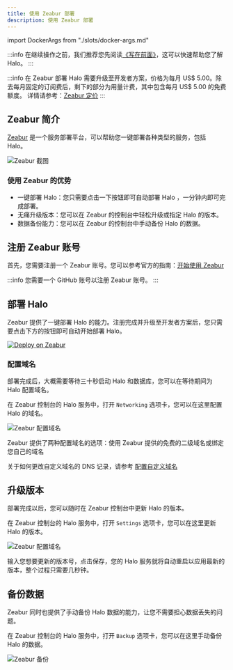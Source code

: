 ```yaml
---
title: 使用 Zeabur 部署
description: 使用 Zeabur 部署
---
```


import DockerArgs from "./slots/docker-args.md"

:::info
在继续操作之前，我们推荐您先阅读[《写在前面》](../prepare)，这可以快速帮助您了解 Halo。
:::

:::info
在 Zeabur 部署 Halo 需要升级至开发者方案，价格为每月 US$ 5.00。除去每月固定的订阅费后，剩下的部分为用量计费，其中包含每月 US$ 5.00 的免费额度。
详情请参考：[Zeabur 定价](https://zeabur.com/pricing)
:::

## Zeabur 简介

[Zeabur](https://zeabur.com) 是一个服务部署平台，可以帮助您一键部署各种类型的服务，包括 Halo。

![Zeabur 截图](/img/install/zeabur/zeabur-website.png)

### 使用 Zeabur 的优势

- 一键部署 Halo：您只需要点击一下按钮即可自动部署 Halo ，一分钟内即可完成部署。
- 无痛升级版本：您可以在 Zeabur 的控制台中轻松升级或指定 Halo 的版本。
- 数据备份能力：您可以在 Zeabur 的控制台中手动备份 Halo 的数据。

## 注册 Zeabur 账号

首先，您需要注册一个 Zeabur 账号。您可以参考官方的指南：[开始使用 Zeabur](https://zeabur.com/docs/zh-CN/get-started)

:::info
您需要一个 GitHub 账号以注册 Zeabur 账号。
:::

## 部署 Halo

Zeabur 提供了一键部署 Halo 的能力。注册完成并升级至开发者方案后，您只需要点击下方的按钮即可自动开始部署 Halo。

[![Deploy on Zeabur](https://zeabur.com/button.svg)](https://zeabur.com/templates/Q6H2MA)

### 配置域名

部署完成后，大概需要等待三十秒启动 Halo 和数据库，您可以在等待期间为 Halo 配置域名。

在 Zeabur 控制台的 Halo 服务中，打开 `Networking` 选项卡，您可以在这里配置 Halo 的域名。

![Zeabur 配置域名](/img/install/zeabur/zeabur-domain.png)

Zeabur 提供了两种配置域名的选项：使用 Zeabur 提供的免费的二级域名或绑定您自己的域名

关于如何更改自定义域名的 DNS 记录，请参考 [配置自定义域名](https://zeabur.com/docs/deploy/zh-CN/domain-binding)

## 升级版本

部署完成以后，您可以随时在 Zeabur 控制台中更新 Halo 的版本。

在 Zeabur 控制台的 Halo 服务中，打开 `Settings` 选项卡，您可以在这里更新 Halo 的版本。

![Zeabur 配置域名](/img/install/zeabur/zeabur-domain.png)

输入您想要更新的版本号，点击保存，您的 Halo 服务就将自动重启以应用最新的版本，整个过程只需要几秒钟。

## 备份数据

Zeabur 同时也提供了手动备份 Halo 数据的能力，让您不需要担心数据丢失的问题。

在 Zeabur 控制台的 Halo 服务中，打开 `Backup` 选项卡，您可以在这里手动备份 Halo 的数据。

![Zeabur 备份](/img/install/zeabur/zeabur-backup.png)
